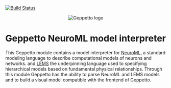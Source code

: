 [![Build Status](https://travis-ci.org/openworm/org.geppetto.model.neuroml.png?branch=master)](https://travis-ci.org/openworm/org.geppetto.model.neuroml)

<p align="center">
  <img src="https://raw.github.com/openworm/org.geppetto.frontend/master/src/main/webapp/images/geppetto-logo@2x.png" alt="Geppetto logo"/>
</p>

# Geppetto NeuroML model interpreter

This Geppetto module contains a model interpreter for [NeuroML](http://neuroml.org/), a standard modeling language to describe computational models of neurons and networks. and [LEMS](http://lems.github.io/LEMS/) the underpinning language used to specifying hierarchical models based on fundamental physical relationships. 
Through this module Geppetto has the ability to parse NeuroML and LEMS models and to build a visual model compatible with the frontend of Geppetto.
